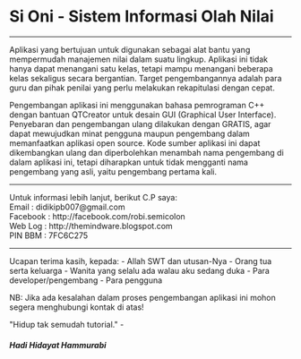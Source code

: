 <h1>Si Oni - Sistem Informasi Olah Nilai</h1>
<hr/>
Aplikasi yang bertujuan untuk digunakan sebagai alat bantu yang mempermudah manajemen nilai dalam suatu lingkup. Aplikasi ini tidak hanya dapat menangani satu kelas, tetapi mampu menangani beberapa kelas sekaligus secara bergantian. Target pengembangannya adalah para guru dan pihak penilai yang perlu melakukan rekapitulasi dengan cepat.

Pengembangan aplikasi ini menggunakan bahasa pemrograman C++ dengan bantuan QTCreator untuk desain GUI (Graphical User Interface). Penyebaran dan pengembangan ulang dilakukan dengan GRATIS, agar dapat mewujudkan minat pengguna maupun pengembang dalam memanfaatkan aplikasi open source. Kode sumber aplikasi ini dapat dikembangkan ulang dan diperbolehkan menambah nama pengembang di dalam aplikasi ini, tetapi diharapkan untuk tidak mengganti nama pengembang yang asli, yaitu pengembang pertama kali.
<hr/>
Untuk informasi lebih lanjut, berikut C.P saya:<br/>
Email     : didikipb007@gmail.com<br/>
Facebook  : http://facebook.com/robi.semicolon<br/>
Web Log   : http://themindware.blogspot.com<br/>
PIN BBM   : 7FC6C275<br/>
<hr/>
Ucapan terima kasih, kepada:
- Allah SWT dan utusan-Nya
- Orang tua serta keluarga
- Wanita yang selalu ada walau aku sedang duka
- Para developer/pengembang
- Para pengguna


NB: Jika ada kesalahan dalam proses pengembangan aplikasi ini mohon segera menghubungi kontak di atas!

"Hidup tak semudah tutorial." - <h5>Hadi Hidayat Hammurabi</h5>
